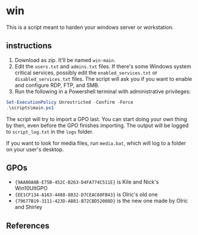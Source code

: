 # win
This is a script meant to harden your windows server or workstation.

## instructions
1. Download as zip. It'll be named ```win-main```.
  2. Edit the `users.txt` and `admins.txt` files. If there's some Windows system critical services, possibly edit the `enabled_services.txt` or `disabled_services.txt` files. The script will ask you if you want to enable and configure RDP, FTP, and SMB.
  3. Run the following in a Powershell terminal with administrative privileges:
  ```powershell
  Set-ExecutionPolicy Unrestricted -Confirm -Force
  .\scripts\main.ps1
  ```
  The script will try to import a GPO last. You can start doing your own thing by then, even before the GPO finishes importing. The output will be logged to `script_log.txt` in the `logs` folder. 

If you want to look for media files, run `media.bat`, which will log to a folder on your user's desktop.

## GPOs
- `{9AA00A8B-E75B-452C-B263-D4FA774C511E}` is Kile and Nick's Win10UltGPO
- `{EE1CF134-A163-4488-8832-D7CEAC60FB43}` is Olric's old one
- `{79677B19-3111-423D-AB81-B72CBD52008D}` is the new one made by Olric and Shirley

## References
